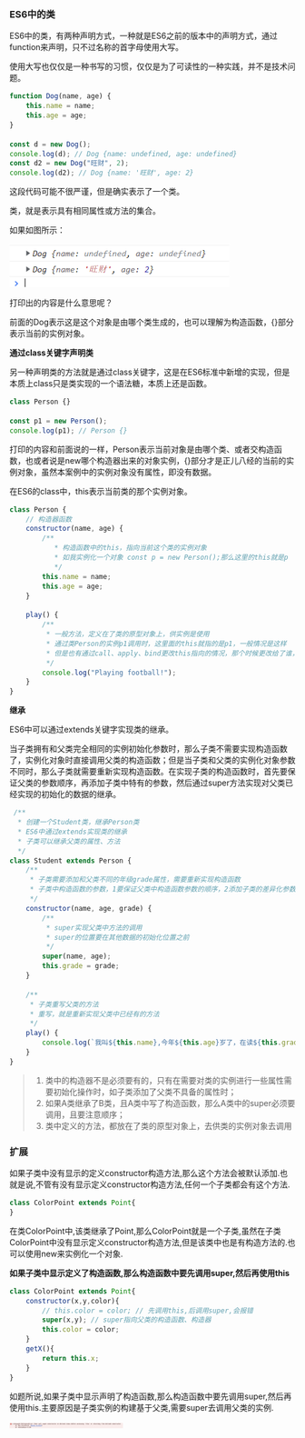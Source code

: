 ### ES6中的类

ES6中的类，有两种声明方式，一种就是ES6之前的版本中的声明方式，通过function来声明，只不过名称的首字母使用大写。

使用大写也仅仅是一种书写的习惯，仅仅是为了可读性的一种实践，并不是技术问题。

```javascript
function Dog(name, age) {
    this.name = name;
    this.age = age;
}

const d = new Dog();
console.log(d); // Dog {name: undefined, age: undefined}
const d2 = new Dog("旺财", 2);
console.log(d2); // Dog {name: '旺财', age: 2}
```

这段代码可能不很严谨，但是确实表示了一个类。

类，就是表示具有相同属性或方法的集合。

如果如图所示：

![ES中通过function定义类](./images/i1.png)

打印出的内容是什么意思呢？

前面的Dog表示这是这个对象是由哪个类生成的，也可以理解为构造函数，{}部分表示当前的实例对象。

**通过class关键字声明类**

另一种声明类的方法就是通过class关键字，这是在ES6标准中新增的实现，但是本质上class只是类实现的一个语法糖，本质上还是函数。

```javascript
class Person {}

const p1 = new Person();
console.log(p1); // Person {}
```

打印的内容和前面说的一样，Person表示当前对象是由哪个类、或者交构造函数，也或者说是new哪个构造器出来的对象实例，{}部分才是正儿八经的当前的实例对象，虽然本案例中的实例对象没有属性，即没有数据。

在ES6的class中，this表示当前类的那个实例对象。

```javascript
class Person {
    // 构造器函数
    constructor(name, age) {
        /**
           * 构造函数中的this，指向当前这个类的实例对象
           * 如我实例化一个对象 const p = new Person();那么这里的this就是p
           */
        this.name = name;
        this.age = age;
    }

    play() {
        /**
         * 一般方法，定义在了类的原型对象上，供实例是使用
         * 通过类Person的实例p1调用时，这里面的this就指的是p1，一般情况是这样
         * 但是也有通过call、apply、bind更改this指向的情况，那个时候更改给了谁，this就是谁了
         */
        console.log("Playing football!");
    }
}
```

**继承**

ES6中可以通过extends关键字实现类的继承。

当子类拥有和父类完全相同的实例初始化参数时，那么子类不需要实现构造函数了，实例化对象时直接调用父类的构造函数；但是当子类和父类的实例化对象参数不同时，那么子类就需要重新实现构造函数。在实现子类的构造函数时，首先要保证父类的参数顺序，再添加子类中特有的参数，然后通过super方法实现对父类已经实现的初始化的数据的继承。

```javascript
 /**
  * 创建一个Student类，继承Person类
  * ES6中通过extends实现类的继承
  * 子类可以继承父类的属性、方法
  */
class Student extends Person {
    /**
     * 子类需要添加和父类不同的年级grade属性，需要重新实现构造函数
     * 子类中构造函数的参数，1要保证父类中构造函数参数的顺序，2添加子类的差异化参数，3通过super关键字实现对父类构造函数中初始化参数的调用
     */
    constructor(name, age, grade) {
        /**
         * super实现父类中方法的调用
         * super的位置要在其他数据的初始化位置之前
         */
        super(name, age);
        this.grade = grade;
    }

    /**
     * 子类重写父类的方法
     * 重写，就是重新实现父类中已经有的方法
     */
    play() {
        console.log(`我叫${this.name},今年${this.age}岁了，在读${this.grade}年级！`);
    }
}
```

> 1. 类中的构造器不是必须要有的，只有在需要对类的实例进行一些属性需要初始化操作时，如子类添加了父类不具备的属性时；
> 2. 如果A类继承了B类，且A类中写了构造函数，那么A类中的super必须要调用，且要注意顺序；
> 3. 类中定义的方法，都放在了类的原型对象上，去供类的实例对象去调用

### 扩展

如果子类中没有显示的定义constructor构造方法,那么这个方法会被默认添加.也就是说,不管有没有显示定义constructor构造方法,任何一个子类都会有这个方法.

```js
class ColorPoint extends Point{
}
```
在类ColorPoint中,该类继承了Point,那么ColorPoint就是一个子类,虽然在子类ColorPoint中没有显示定义constructor构造方法,但是该类中也是有构造方法的.也可以使用new来实例化一个对象.

**如果子类中显示定义了构造函数,那么构造函数中要先调用super,然后再使用this**

```js
class ColorPoint extends Point{
    constructor(x,y,color){
        // this.color = color; // 先调用this,后调用super,会报错
        super(x,y); // super指向父类的构造函数、构造器
        this.color = color;
    }
    getX(){
        return this.x;
    }
}
```

如题所说,如果子类中显示声明了构造函数,那么构造函数中要先调用super,然后再使用this.主要原因是子类实例的构建基于父类,需要super去调用父类的实例.

<img src="./images/i24.png" width="200" />